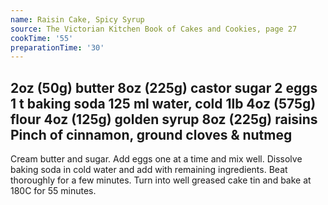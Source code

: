 ```yaml
---
name: Raisin Cake, Spicy Syrup
source: The Victorian Kitchen Book of Cakes and Cookies, page 27
cookTime: '55'
preparationTime: '30'
---
```

2oz (50g) butter
8oz (225g) castor sugar
2 eggs
1 t baking soda
125 ml water, cold
1lb 4oz (575g) flour
4oz (125g) golden syrup
8oz (225g) raisins
Pinch of cinnamon, ground cloves & nutmeg
---
Cream butter and sugar.  Add eggs one at a time and mix well.  Dissolve baking soda in cold water and add with remaining ingredients.  Beat thoroughly for a few minutes.  Turn into well greased cake tin and bake at 180C for 55 minutes.

